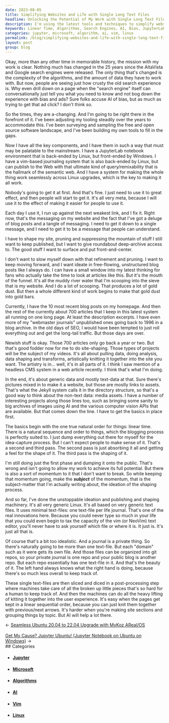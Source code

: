 ```yaml
---
date: 2023-08-05
title: Simplifying Websites and Life with Single Long Text Files
headline: Unlocking the Potential of My Work with Single Long Text Files
description: I'm using the latest tools and techniques to simplify websites and life, by using single long text files to capture my ideation and publishing process. I'm combining Linux, Windows, JupyterLab, vim, and AI to create a seamless user experience, while also using data shaping and transforms to create a website that is easy to navigate.
keywords: Linear Time, Algorithms, Search Engines, AI, Bias, JupyterLab, Linux, Windows, Vim, Semantic Web, Messaging, Website, Blog Posts, Query/Remixability, Site-Shaping, Data Shaping, Text-Data, Media Assets, Headless CMS, Computer Vision APIs, Idea-Capture, Ideation, Shaping Process, Git Repos, Post-Processing, User Experience, Previous/Next Arrows
categories: jupyter, microsoft, algorithm, ai, vim, linux
permalink: /blog/simplifying-websites-and-life-with-single-long-text-files/
layout: post
group: blog
---
```



Okay, more than any other time in memorable history, the mission with my work
is clear. Nothing much has changed in the 25 years since the AltaVista and
Google search engines were released. The only thing that's changed is the
complexity of the algorithms, and the amount of data they have to work with.
But now, people are seeing just how crusty the old search experience is. Why
even drill down on a page when the "search engine" itself can conversationally
just tell you what you need to know and not bog down the experience with bias
and ads? Sure folks accuse AI of bias, but as much as trying to get that ad
click? I don't think so.

So the times, they are a-changing. And I'm going to be right there in the
forefront of it. I've been adjusting my tooling steadily over the years to
accommodate this. I've been surveying and sampling the free and open source
software landscape, and I've been building my own tools to fill in the gaps.

Now I have all the key components, and I have them in such a way that must may
be palatable to the mainstream. I have a JupyterLab notebook environment that
is back-ended by Linux, but front-ended by Windows. I have a vim-based
journaling system that is also back-ended by Linux, but can publish to the Web
with that ultimate kind of query/remixability that is the hallmark of the
semantic web. And I have a system for making the whole thing work seamlessly
across Linux upgrades, which is the key to making it all work.

Nobody's going to get it at first. And that's fine. I just need to use it to
great effect, and then people will start to get it. It's all very meta, because
I will use it to the effect of making it easier for people to use it.

Each day I use it, I run up against the next weakest link, and I fix it. Right
now, that's the messaging on my website and the fact that I've got a deluge of
blog posts and a tangle of messaging. I need to get it down to a single
message, and I need to get it to be a message that people can understand.

I have to shape my site, pruning and suppressing the mountain of stuff I still
want to keep published, but I want to give roundabout deep-archive access to.
The good stuff I want to surface and put front-and-center.

I don't want to slow myself down with that refinement and pruning. I want to
keep moving forward, and I want ideate in free-flowing, unstructured blog posts
like I always do. I can have a small window into my latest thinking for fans
who actually take the time to look at articles like this. But it's the mouth of
the funnel. It's all the muddy river water that I'm scooping into the sieve
that is my website. And I do a lot of scooping. That produces a lot of gold
dust. But then a whole different kind of work begins to make that gold dust
into gold bars.

Currently, I have the 10 most recent blog posts on my homepage. And then the
rest of the currently about 700 articles that I keep in this latest system all
running on one long page. At least the description excerpts. I have even more
of my "webmaster journals" unpublished ones going back to 1996 in a blog
archive. In the old days of SEO, I would have been tempted to just roll
everything out and get the long-tail traffic. But those days are over.

Newish stuff is okay. Those 700 articles only go back a year or two. But that's
good fodder now for me to do site-shaping. Those types of projects will be the
subject of my videos. It's all about pulling data, doing analysis, data shaping
and transforms, artistically knitting it together into the site you want. The
artistry is in... well, it's in all parts of it. I think I saw mention of a
headless CMS system in a web article recently. I think that's what I'm doing.

In the end, it's about generic data and mostly text-data at that. Sure there's
pictures mixed in to make it a website, but those are mostly links to assets.
That's what the Jekyll system calls it in the directory structure, so that's a
good way to think about the non-text data: media assets. I have a number of
interesting projects along those lines too, such as bringing some sanity to big
archives of images using AI and the various computer vision APIs that are
available. But that comes down the line. I have to get the basics in place
first.

The basics begin with the one true natural order for things: linear time. There
is a natural sequence and order to things, which the blogging process is
perfectly suited to. I just dump everything out there for myself for the
idea-capture process. But I can't expect people to make sense of it. That's a 
second and third pass. The second pass is just absorbing it all and getting a
feel for the shape of it. The third pass is the shaping of it.

I'm still doing just the first phase and dumping it onto the public. That's
wrong and isn't going to allow my work to achieve its full potential. But there
is also a sort of momentum to it that I don't want to break. So while keeping
that momentum going, make the ***subject*** of the momentum, that is the
subject-matter that I'm actually writing about, the ideation of the shaping
process.

And so far, I've done the unstoppable ideation and publishing and shaping
machinery. It's all very generic Linux. It's all based on very generic text
files. It uses minimal text-files: one text-file per life journal. That's one
of the real innovations here. Because you could never type so much in your life
that you could even begin to tax the capacity of the vim (or NeoVim) text
editor, you'll never have to ask yourself which file or where it is. It just
is. It's just all that is.

Of course that's a bit too idealistic. And a journal is a private thing. So
there's naturally going to be more than one text-file. But each "domain" such
as it were gets its own file. And those files can be organized into git repos,
so your private journal is one repo and your public blog is another repo. But
each repo essentially has one text-file in it. And that's the beauty of it. The
left hand always knows what the right hand is doing, because there's so much
less overall to keep track of.

These single text-files are then sliced and diced in a post-processing step
where machines take care of all the broken up little pieces that's so hard for
a human to keep track of. And then the machines can do all the heavy lifting of
kitting it together into the user experience. It's easy when the pages get kept
in a linear sequential order, because you can just knit them together with
previous/next arrows. It's harder when you're making site sections and grouping
things by topic. But AI will help a lot there.









<div class="arrow-links"><div class="post-nav-prev"><span class="arrow">&larr;&nbsp;</span><a href="/blog/seamless-ubuntu-20-04-to-22-04-upgrade-with-mykoz-areal-os/">Seamless Ubuntu 20.04 to 22.04 Upgrade with MyKoz AReal/OS</a></div> &nbsp; <div class="post-nav-next"><a href="/blog/get-my-cause-jupyter-ubuntu-jupyter-notebook-on-ubuntu-on-windows/">Get My Cause? Jupyter Ubuntu! (Jupyter Notebook on Ubuntu on Windows)</a><span class="arrow">&nbsp;&rarr;</span></div></div>
## Categories

<ul>
<li><h4><a href='/jupyter/'>Jupyter</a></h4></li>
<li><h4><a href='/microsoft/'>Microsoft</a></h4></li>
<li><h4><a href='/algorithm/'>Algorithms</a></h4></li>
<li><h4><a href='/ai/'>AI</a></h4></li>
<li><h4><a href='/vim/'>Vim</a></h4></li>
<li><h4><a href='/linux/'>Linux</a></h4></li></ul>